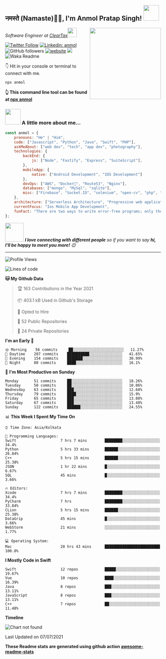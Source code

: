 <h2>नमस्ते (Namaste)🙏🏻, I'm Anmol Pratap Singh! <img src="https://media.giphy.com/media/12oufCB0MyZ1Go/giphy.gif" width="50"></h2>
<img align='right' src="https://media.giphy.com/media/M9gbBd9nbDrOTu1Mqx/giphy.gif" width="230">
<p><em>Software Engineer at <a href="http://www.cleartax.in">ClearTax</a><img src="https://media.giphy.com/media/WUlplcMpOCEmTGBtBW/giphy.gif" width="30"> 
</em></p>

[![Twitter Follow](https://img.shields.io/twitter/follow/misteranmol?label=Follow)](https://twitter.com/intent/follow?screen_name=misteranmol)
[![Linkedin: anmol](https://img.shields.io/badge/-anmol-blue?style=flat-square&logo=Linkedin&logoColor=white&link=https://www.linkedin.com/in/anmol-p-singh/)](https://www.linkedin.com/in/anmol-p-singh/)
![GitHub followers](https://img.shields.io/github/followers/anmol098?label=Follow&style=social)
[![website](https://img.shields.io/badge/Website-46a2f1.svg?&style=flat-square&logo=Google-Chrome&logoColor=white&link=https://anmolsingh.me/)](https://anmolsingh.me/)
![](https://visitor-badge.glitch.me/badge?page_id=anmol098.anmol098)
![Waka Readme](https://github.com/anmol098/anmol098/workflows/Waka%20Readme/badge.svg)

👇 Hit in your console or terminal to connect with me.

```bash
npx anmol
```
**👆 This command line tool can be found at [npx anmol](https://github.com/anmol098/npx_card)**

### <img src="https://media.giphy.com/media/VgCDAzcKvsR6OM0uWg/giphy.gif" width="50"> A little more about me...  

```javascript
const anmol = {
    pronouns: "He" | "Him",
    code: ["Javascript", "Python", "Java", "Swift", "PHP"],
    askMeAbout: ["web dev", "tech", "app dev", "photography"],
    technologies: {
        backEnd: {
            js: ["Node", "Fastify", "Express", "SuiteScript"],
        },
        mobileApp: {
            native: ["Android Development", "IOS Development"]
        },
        devOps: ["AWS", "Docker🐳", "Route53", "Nginx"],
        databases: ["mongo", "MySql", "sqlite"],
        misc: ["Firebase", "Socket.IO", "selenium", "open-cv", "php", "SuiteApp"]
    },
    architecture: ["Serverless Architecture", "Progressive web applications", "Single page applications"],
    currentFocus: "Ios Mobile App Development",
    funFact: "There are two ways to write error-free programs; only the third one works"
};
```

<img src="https://media.giphy.com/media/LnQjpWaON8nhr21vNW/giphy.gif" width="60"> <em><b>I love connecting with different people</b> so if you want to say <b>hi, I'll be happy to meet you more!</b> 😊</em>

---
<!--START_SECTION:waka-->
![Profile Views](http://img.shields.io/badge/Profile%20Views-751-blue)

![Lines of code](https://img.shields.io/badge/From%20Hello%20World%20I%27ve%20Written-1.5%20million%20lines%20of%20code-blue)

**🐱 My Github Data** 

> 🏆 163 Contributions in the Year 2021
 > 
> 📦 403.1 kB Used in Github's Storage 
 > 
> 💼 Opted to Hire
 > 
> 📜 52 Public Repositories 
 > 
> 🔑 24 Private Repositories  
 > 
**I'm an Early 🐤** 

```text
🌞 Morning    56 commits     ██░░░░░░░░░░░░░░░░░░░░░░░   11.27% 
🌆 Daytime    207 commits    ██████████░░░░░░░░░░░░░░░   41.65% 
🌃 Evening    154 commits    ███████░░░░░░░░░░░░░░░░░░   30.99% 
🌙 Night      80 commits     ████░░░░░░░░░░░░░░░░░░░░░   16.1%

```
📅 **I'm Most Productive on Sunday** 

```text
Monday       51 commits     ██░░░░░░░░░░░░░░░░░░░░░░░   10.26% 
Tuesday      50 commits     ██░░░░░░░░░░░░░░░░░░░░░░░   10.06% 
Wednesday    63 commits     ███░░░░░░░░░░░░░░░░░░░░░░   12.68% 
Thursday     79 commits     ████░░░░░░░░░░░░░░░░░░░░░   15.9% 
Friday       65 commits     ███░░░░░░░░░░░░░░░░░░░░░░   13.08% 
Saturday     67 commits     ███░░░░░░░░░░░░░░░░░░░░░░   13.48% 
Sunday       122 commits    ██████░░░░░░░░░░░░░░░░░░░   24.55%

```


📊 **This Week I Spent My Time On** 

```text
⌚︎ Time Zone: Asia/Kolkata

💬 Programming Languages: 
Swift                    7 hrs 7 mins        ████████░░░░░░░░░░░░░░░░░   34.4% 
Python                   5 hrs 33 mins       ██████░░░░░░░░░░░░░░░░░░░   26.84% 
C++                      5 hrs 15 mins       ██████░░░░░░░░░░░░░░░░░░░   25.38% 
JSON                     1 hr 22 mins        █░░░░░░░░░░░░░░░░░░░░░░░░   6.67% 
SQL                      45 mins             █░░░░░░░░░░░░░░░░░░░░░░░░   3.66%

🔥 Editors: 
Xcode                    7 hrs 7 mins        ████████░░░░░░░░░░░░░░░░░   34.4% 
PyCharm                  7 hrs               ████████░░░░░░░░░░░░░░░░░   33.84% 
CLion                    5 hrs 15 mins       ██████░░░░░░░░░░░░░░░░░░░   25.38% 
DataGrip                 45 mins             █░░░░░░░░░░░░░░░░░░░░░░░░   3.66% 
WebStorm                 21 mins             ░░░░░░░░░░░░░░░░░░░░░░░░░   1.77%

💻 Operating System: 
Mac                      20 hrs 43 mins      █████████████████████████   100.0%

```

**I Mostly Code in Swift** 

```text
Swift                    12 repos            █████░░░░░░░░░░░░░░░░░░░░   19.67% 
Vue                      10 repos            ████░░░░░░░░░░░░░░░░░░░░░   16.39% 
Java                     8 repos             ███░░░░░░░░░░░░░░░░░░░░░░   13.11% 
JavaScript               8 repos             ███░░░░░░░░░░░░░░░░░░░░░░   13.11% 
C++                      7 repos             ██░░░░░░░░░░░░░░░░░░░░░░░   11.48%

```


**Timeline**

![Chart not found](https://raw.githubusercontent.com/anmol098/anmol098/master/charts/bar_graph.png) 


 Last Updated on 07/07/2021
<!--END_SECTION:waka-->

**These Readme stats are generated using github action [awesome-readme-stats](https://github.com/anmol098/waka-readme-stats)**

